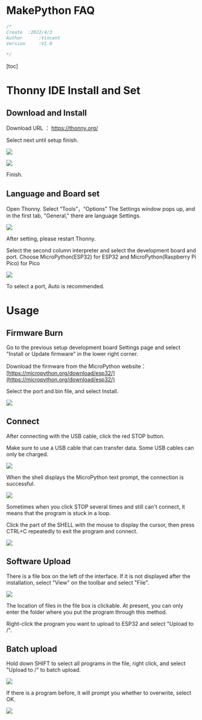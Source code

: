 # MakePython FAQ

```c
/*
Create  :2022/4/3
Author		:Vincent
Version		:V1.0
			
*/
```



[toc]

# Thonny IDE Install and Set
## Download and Install
Download URL ：
https://thonny.org/

Select next until setup finish.

![](md_pic/pic1.jpg)

![](md_pic/pic2.jpg)

Finish.
## Language and Board set
Open Thonny.
Select “Tools”，“Options”
The Settings window pops up, and in the first tab, "General," there are language Settings.

![](md_pic/pic3.jpg)

After setting, please restart Thonny.

Select the second column interpreter and select the development board and port. Choose MicroPython(ESP32) for ESP32 and MicroPython(Raspberry Pi Pico) for Pico

![](md_pic/pic4.jpg)


To select a port, Auto is recommended.

# Usage

## Firmware Burn

Go to the previous setup development board Settings page and select "Install or Update firmware" in the lower right corner.

Download the firmware from the MicroPython website：[https://micropython.org/download/esp32/](https://micropython.org/download/esp32/)

Select the port and bin file, and select Install.

![](md_pic/pic5.jpg)

## Connect

After connecting with the USB cable, click the red STOP button.

Make sure to use a USB cable that can transfer data. Some USB cables can only be charged.

![](md_pic/pic6.jpg)

When the shell displays the MicroPython text prompt, the connection is successful.

![](md_pic/pic8.jpg)

Sometimes when you click STOP several times and still can't connect, it means that the program is stuck in a loop.

Click the part of the SHELL with the mouse to display the cursor, then press CTRL+C repeatedly to exit the program and connect.

![](md_pic/pic9.jpg)

## Software Upload

There is a file box on the left of the interface. If it is not displayed after the installation, select "View" on the toolbar and select "File".

![](md_pic/pic10.jpg)

The location of files in the file box is clickable. At present, you can only enter the folder where you put the program through this method.

Right-click the program you want to upload to ESP32 and select "Upload to /".

## Batch upload

Hold down SHIFT to select all programs in the file, right click, and select "Upload to /" to batch upload.

![](md_pic/pic7.jpg)

If there is a program before, it will prompt you whether to overwrite, select OK.

![](md_pic/pic11.jpg)


